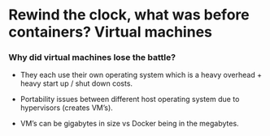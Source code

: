 # Rewind the clock, what was before containers? Virtual machines

### Why did virtual machines lose the battle?

* They each use their own operating system which is a heavy overhead + heavy start up / shut down costs.

* Portability issues between different host operating system due to hypervisors (creates VM’s).

* VM’s can be gigabytes in size vs Docker being in the megabytes.